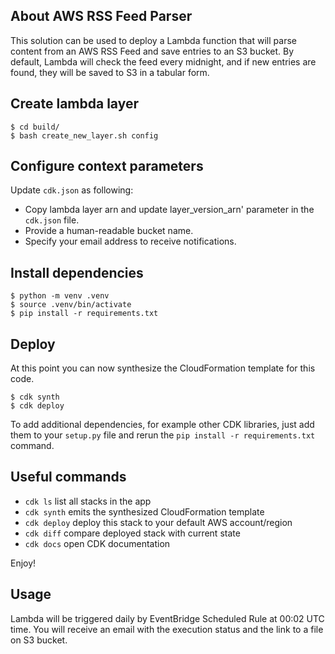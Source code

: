 
## About AWS RSS Feed Parser
This solution can be used to deploy a Lambda function that will parse content from an AWS RSS Feed and save entries to an S3 bucket. By default, Lambda will check the feed every midnight, and if new entries are found, they will be saved to S3 in a tabular form.

## Create lambda layer
```
$ cd build/
$ bash create_new_layer.sh config
```
## Configure context parameters
Update `cdk.json` as following:
* Copy lambda layer arn and update layer_version_arn' parameter in the `cdk.json` file.
* Provide a human-readable bucket name.
* Specify your email address to receive notifications.

## Install dependencies
```
$ python -m venv .venv
$ source .venv/bin/activate
$ pip install -r requirements.txt
```

## Deploy
At this point you can now synthesize the CloudFormation template for this code.

```
$ cdk synth
$ cdk deploy
```

To add additional dependencies, for example other CDK libraries, just add
them to your `setup.py` file and rerun the `pip install -r requirements.txt`
command.

## Useful commands

 * `cdk ls`          list all stacks in the app
 * `cdk synth`       emits the synthesized CloudFormation template
 * `cdk deploy`      deploy this stack to your default AWS account/region
 * `cdk diff`        compare deployed stack with current state
 * `cdk docs`        open CDK documentation

Enjoy!


## Usage
Lambda will be triggered daily by EventBridge Scheduled Rule at 00:02 UTC time.
You will receive an email with the execution status and the link to a file on S3 bucket.



